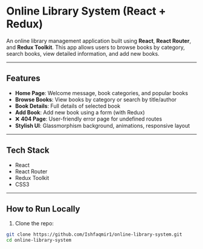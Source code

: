 #  Online Library System (React + Redux)

An online library management application built using **React**, **React Router**, and **Redux Toolkit**. This app allows users to browse books by category, search books, view detailed information, and add new books.

---

##  Features

-  **Home Page**: Welcome message, book categories, and popular books
-  **Browse Books**: View books by category or search by title/author
-  **Book Details**: Full details of selected book
-  **Add Book**: Add new book using a form (with Redux)
- ❌ **404 Page**: User-friendly error page for undefined routes
-  **Stylish UI**: Glassmorphism background, animations, responsive layout

---

##  Tech Stack

- React
- React Router
- Redux Toolkit
- CSS3

---

##  How to Run Locally

1. Clone the repo:

```bash
git clone https://github.com/Ishfaqmir1/online-library-system.git
cd online-library-system
